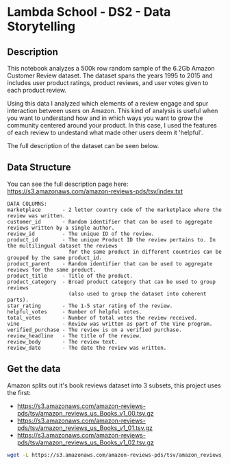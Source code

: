 # Lambda School - DS2 - Data Storytelling

## Description

This notebook analyzes a 500k row random sample of the 6.2Gb Amazon Customer Review dataset. 
The dataset spans the years 1995 to 2015 and includes user product ratings, product reviews, 
and user votes given to each product review.

Using this data I analyzed which elements of a review engage and spur interaction between users
on Amazon. This kind of analysis is useful when you want to understand how and in which ways you
want to grow the community centered around your product. In this case, I used the features of
each review to undestand what made other users deem it 'helpful'.

The full description of the dataset can be seen below.

## Data Structure

You can see the full description page here: https://s3.amazonaws.com/amazon-reviews-pds/tsv/index.txt

```
DATA COLUMNS:
marketplace       - 2 letter country code of the marketplace where the review was written.
customer_id       - Random identifier that can be used to aggregate reviews written by a single author.
review_id         - The unique ID of the review.
product_id        - The unique Product ID the review pertains to. In the multilingual dataset the reviews
                    for the same product in different countries can be grouped by the same product_id.
product_parent    - Random identifier that can be used to aggregate reviews for the same product.
product_title     - Title of the product.
product_category  - Broad product category that can be used to group reviews 
                    (also used to group the dataset into coherent parts).
star_rating       - The 1-5 star rating of the review.
helpful_votes     - Number of helpful votes.
total_votes       - Number of total votes the review received.
vine              - Review was written as part of the Vine program.
verified_purchase - The review is on a verified purchase.
review_headline   - The title of the review.
review_body       - The review text.
review_date       - The date the review was written.
```

## Get the data

Amazon splits out it's book reviews dataset into 3 subsets, this project uses the first:
- https://s3.amazonaws.com/amazon-reviews-pds/tsv/amazon_reviews_us_Books_v1_00.tsv.gz
- https://s3.amazonaws.com/amazon-reviews-pds/tsv/amazon_reviews_us_Books_v1_01.tsv.gz
- https://s3.amazonaws.com/amazon-reviews-pds/tsv/amazon_reviews_us_Books_v1_02.tsv.gz


```bash
wget -L https://s3.amazonaws.com/amazon-reviews-pds/tsv/amazon_reviews_us_Books_v1_00.tsv.gz
```